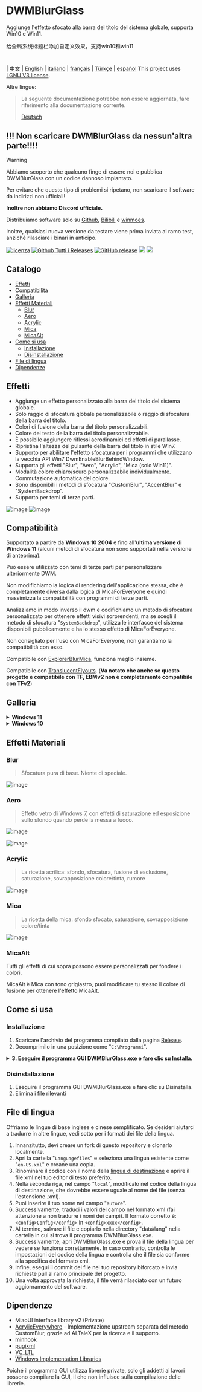 # DWMBlurGlass
Aggiunge l'effetto sfocato alla barra del titolo del sistema globale, supporta Win10 e Win11.

给全局系统标题栏添加自定义效果，支持win10和win11
#
| [中文](/README_ZH.md) | [English](/README.md) | [italiano](/README_IT.md) | [français](/README_FR.md) | [Türkçe](/README_TR.md) | [español](/README_ES.md)
This project uses [LGNU V3 license](/COPYING.LESSER).

Altre lingue:
> La seguente documentazione potrebbe non essere aggiornata, fare riferimento alla documentazione corrente.
>
> [Deutsch](/README_DE.md)

## !!! Non scaricare DWMBlurGlass da nessun'altra parte!!!!
> [!WARNING]
> Abbiamo scoperto che qualcuno finge di essere noi e pubblica DWMBlurGlass con un codice dannoso impiantato.
> 
> Per evitare che questo tipo di problemi si ripetano, non scaricare il software da indirizzi non ufficiali!
> 
> **Inoltre non abbiamo Discord ufficiale.**
> 
> Distribuiamo software solo su [Github](https://github.com/Maplespe/DWMBlurGlass/releases), [Bilibili](https://space.bilibili.com/87195798) e [winmoes](https://winmoes.com).
> 
> Inoltre, qualsiasi nuova versione da testare viene prima inviata al ramo test, anziché rilasciare i binari in anticipo.

[![licenza](https://img.shields.io/github/license/Maplespe/DWMBlurGlass.svg)](https://www.gnu.org/licenses/lgpl-3.0.en.html)
[![Github Tutti i Releases](https://img.shields.io/github/downloads/Maplespe/DWMBlurGlass/total.svg)](https://github.com/Maplespe/DWMBlurGlass/releases)
[![GitHub release](https://img.shields.io/github/release/Maplespe/DWMBlurGlass.svg)](https://github.com/Maplespe/DWMBlurGlass/releases/latest)
<img src="https://img.shields.io/badge/language-c++-F34B7D.svg"/>
<img src="https://img.shields.io/github/last-commit/Maplespe/DWMBlurGlass.svg"/>  

## Catalogo
- [Effetti](#effetti)
- [Compatibilità](#compatibilità)
- [Galleria](#galleria)
- [Effetti Materiali](#effetti-materiali)
  - [Blur](#blur)
  - [Aero](#aero)
  - [Acrylic](#acrylic)
  - [Mica](#mica)
  - [MicaAlt](#micaalt)
- [Come si usa](#come-si-usa)
  - [Installazione](#installazione)
  - [Disinstallazione](#disinstallazione)
- [File di lingua](#file-di-lingua)
- [Dipendenze](#dipendenze)

## Effetti
* Aggiunge un effetto personalizzato alla barra del titolo del sistema globale.
* Solo raggio di sfocatura globale personalizzabile o raggio di sfocatura della barra del titolo.
* Colori di fusione della barra del titolo personalizzabili.
* Colore del testo della barra del titolo personalizzabile.
* È possibile aggiungere riflessi aerodinamici ed effetti di parallasse.
* Ripristina l'altezza del pulsante della barra del titolo in stile Win7.
* Supporto per abilitare l'effetto sfocatura per i programmi che utilizzano la vecchia API Win7 DwmEnableBlurBehindWindow.
* Supporta gli effetti "Blur", "Aero", "Acrylic", "Mica (solo Win11)".
* Modalità colore chiaro/scuro personalizzabile individualmente. Commutazione automatica del colore.
* Sono disponibili i metodi di sfocatura "CustomBlur", "AccentBlur" e "SystemBackdrop".
* Supporto per temi di terze parti.

![image](/Screenshot/001701.png)
![image](/Screenshot/10307.png)

## Compatibilità
Supportato a partire da **Windows 10 2004** e fino all'**ultima versione di Windows 11** (alcuni metodi di sfocatura non sono supportati nella versione di anteprima).

Può essere utilizzato con temi di terze parti per personalizzare ulteriormente DWM.

Non modifichiamo la logica di rendering dell'applicazione stessa, che è completamente diversa dalla logica di MicaForEveryone e quindi massimizza la compatibilità con programmi di terze parti.

Analizziamo in modo inverso il dwm e codifichiamo un metodo di sfocatura personalizzato per ottenere effetti visivi sorprendenti, ma se scegli il metodo di sfocatura "`SystemBackdrop`", utilizza le interfacce del sistema disponibili pubblicamente e ha lo stesso effetto di MicaForEveryone.

Non consigliato per l'uso con MicaForEveryone, non garantiamo la compatibilità con esso.

Compatibile con [ExplorerBlurMica](https://github.com/Maplespe/ExplorerBlurMica), funziona meglio insieme.

Compatibile con [TranslucentFlyouts](https://github.com/ALTaleX531/TranslucentFlyouts). (**Va notato che anche se questo progetto è compatibile con TF, EBMv2 non è completamente compatibile con TFv2**)

## Galleria
<details><summary><b>Windows 11</b></summary>
  
![image](/Screenshot/10307.png)

![image](/Screenshot/102134.png)

> Abilita "Sostituisci l'effetto mica DWMAPI (win11)"

![image](/Screenshot/013521.png)
</details>

<details><summary><b>Windows 10</b></summary>

![image](/Screenshot/001701.png)

![image](/Screenshot/100750.png)

Utilizzando i temi di terze parti.

> Abilita "Estendi gli effetti ai bordi (win10)"

> Abilita "Abilita l'effetto riflesso Aero (win10)"

> Abilita "Riduci l'altezza del pulsante della barra del titolo (stile Win7)"

![image](/Screenshot/025410.png)

</details>

## Effetti Materiali
### Blur
> Sfocatura pura di base. Niente di speciale.

![image](/Screenshot/blur.png)

### Aero
> Effetto vetro di Windows 7, con effetti di saturazione ed esposizione sullo sfondo quando perde la messa a fuoco.

![image](/Screenshot/aero.png)

![image](/Screenshot/aero_inactive.png)

### Acrylic
> La ricetta acrilica: sfondo, sfocatura, fusione di esclusione, saturazione, sovrapposizione colore/tinta, rumore

![image](/Screenshot/acrylic.png)

### Mica
> La ricetta della mica: sfondo sfocato, saturazione, sovrapposizione colore/tinta

![image](/Screenshot/mica.png)

### MicaAlt
Tutti gli effetti di cui sopra possono essere personalizzati per fondere i colori.

MicaAlt è Mica con tono grigiastro, puoi modificare tu stesso il colore di fusione per ottenere l'effetto MicaAlt.

## Come si usa

### Installazione
1. Scaricare l'archivio del programma compilato dalla pagina [Release](https://github.com/Maplespe/DWMBlurGlass/releases).
2. Decomprimilo in una posizione come "`C:\Programmi`".
<details><summary><b>3. Eseguire il programma GUI DWMBlurGlass.exe e fare clic su Installa.</b></summary>

![image](/Screenshot/012746.png)

>Se viene visualizzato il messaggio "L'installazione è riuscita! Ma non hai ancora scaricato un file di simboli valido, scaricalo dalla pagina "Simboli" prima di poterlo utilizzare!" quindi devi fare clic sulla pagina Simboli e fare clic su Scarica prima di poterlo utilizzare.

>**Tieni presente che potresti ricevere notifiche simili in futuro, soprattutto dopo gli aggiornamenti di sistema.**

![image](/Screenshot/012924.png)

</details>

### Disinstallazione
1. Eseguire il programma GUI DWMBlurGlass.exe e fare clic su Disinstalla.
2. Elimina i file rilevanti

## File di lingua
Offriamo le lingue di base inglese e cinese semplificato.
Se desideri aiutarci a tradurre in altre lingue, vedi sotto per i formati dei file della lingua.

1. Innanzitutto, devi creare un fork di questo repository e clonarlo localmente.
2. Apri la cartella "`Languagefiles`" e seleziona una lingua esistente come "`en-US.xml`" e creane una copia.
3. Rinominare il codice con il nome della [lingua di destinazione](https://learn.microsoft.com/en-us/windows/win32/intl/locale-names) e aprire il file xml nel tuo editor di testo preferito.
4. Nella seconda riga, nel campo "`local`", modificalo nel codice della lingua di destinazione, che dovrebbe essere uguale al nome del file (senza l'estensione .xml).
5. Puoi inserire il tuo nome nel campo "`autore`".
6. Successivamente, traduci i valori del campo nel formato xml (fai attenzione a non tradurre i nomi dei campi). Il formato corretto è: `<config>Config</config>` in `<config>xxxx</config>`.
7. Al termine, salvare il file e copiarlo nella directory "data\lang" nella cartella in cui si trova il programma DWMBlurGlass.exe.
8. Successivamente, apri DWMBlurGlass.exe e prova il file della lingua per vedere se funziona correttamente. In caso contrario, controlla le impostazioni del codice della lingua e controlla che il file sia conforme alla specifica del formato xml.
9. Infine, esegui il commit del file nel tuo repository biforcato e invia richieste pull al ramo principale del progetto.
10. Una volta approvata la richiesta, il file verrà rilasciato con un futuro aggiornamento del software.
   

## Dipendenze
* MiaoUI interface library v2 (Private)
* [AcrylicEverywhere](https://github.com/ALTaleX531/AcrylicEverywhere) - Implementazione upstream separata del metodo CustomBlur, grazie ad ALTaleX per la ricerca e il supporto.
* [minhook](https://github.com/m417z/minhook)
* [pugixml](https://github.com/zeux/pugixml)
* [VC_LTL](https://github.com/Chuyu-Team/VC-LTL5)
* [Windows Implementation Libraries](https://github.com/Microsoft/wil)

Poiché il programma GUI utilizza librerie private, solo gli addetti ai lavori possono compilare la GUI, il che non influisce sulla compilazione delle librerie.
